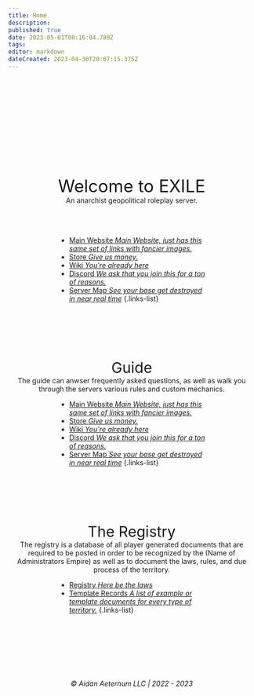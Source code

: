 ```yaml
---
title: Home
description: 
published: true
date: 2023-05-01T00:16:04.780Z
tags: 
editor: markdown
dateCreated: 2023-04-30T20:07:15.375Z
---
```


<div style="height: 200px"> </div>
<div align="center" style="font-size: 35px;">Welcome to EXILE</div>
<div align="center">An anarchist geopolitical roleplay server.</div>
<div style="height: 50px"> </div>

<div style="padding-left: 20%; padding-right: 20%;">

- [<i class="fas fa-globe" style="color: #ffbb00;"></i> Main Website *Main Website, just has this same set of links with fancier images.*](https://exile.rocks)
- [<i class="fas fa-shopping-bag" style="color: #1cce49;"></i> Store *Give us money.*](https://shop.exile.rocks)
- [<i class="fas fa-book" style="color: #ff9b3d;"></i> Wiki *You're already here*](https://wiki.exile.rocks)
- [<i class="fab fa-discord" style="color: #869efd;"></i> Discord *We ask that you join this for a ton of reasons.*](https://discord.exile.rocks)
- [<i class="fas fa-atlas" style="color: #44e489;"></i> Server Map *See your base get destroyed in near real time*](https://map.exile.rocks)
{.links-list}
  
</div>



<div style="height: 100px"> </div>
<div align="center" style="font-size: 30px;">Guide</div>
<div align="center">The guide can anwser frequently asked questions, as well as walk you through the servers various rules and custom mechanics.</div>

<div style="padding-left: 20%; padding-right: 20%;">
  
- [<i class="fas fa-globe" style="color: #ffbb00;"></i> Main Website *Main Website, just has this same set of links with fancier images.*](https://exile.rocks)
- [<i class="fas fa-shopping-bag" style="color: #1cce49;"></i> Store *Give us money.*](https://shop.exile.rocks)
- [<i class="fas fa-book" style="color: #ff9b3d;"></i> Wiki *You're already here*](https://wiki.exile.rocks)
- [<i class="fab fa-discord" style="color: #869efd;"></i> Discord *We ask that you join this for a ton of reasons.*](https://discord.exile.rocks)
- [<i class="fas fa-atlas" style="color: #44e489;"></i> Server Map *See your base get destroyed in near real time*](https://map.exile.rocks)
{.links-list}
</div>

<div style="height: 100px"> </div>
<div align="center" style="font-size: 30px;">The Registry</div>
<div align="center">The registry is a database of all player generated documents that are required to be posted in order to be recognized by the (Name of Administrators Empire) as well as to document the laws, rules, and due process of the territory.</div>

<div style="padding-left: 20%; padding-right: 20%;">

- [Registry *Here be the laws*](/registry)
- [Template Records *A list of example or template documents for every type of territory.*](registry/template)
{.links-list}

</div>
<div style="height: 100px"> </div>
  

###### <div align="center">© Aidan Aeternum LLC | 2022 - 2023</div>

